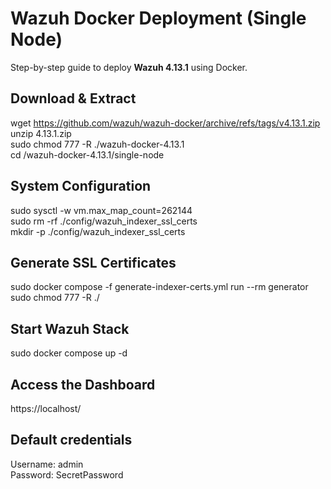 # Wazuh Docker Deployment (Single Node)

Step-by-step guide to deploy **Wazuh 4.13.1** using Docker.

## Download & Extract

wget https://github.com/wazuh/wazuh-docker/archive/refs/tags/v4.13.1.zip  
unzip 4.13.1.zip  
sudo chmod 777 -R ./wazuh-docker-4.13.1  
cd /wazuh-docker-4.13.1/single-node

## System Configuration

sudo sysctl -w vm.max_map_count=262144  
sudo rm -rf ./config/wazuh_indexer_ssl_certs  
mkdir -p ./config/wazuh_indexer_ssl_certs

## Generate SSL Certificates

sudo docker compose -f generate-indexer-certs.yml run --rm generator  
sudo chmod 777 -R ./

## Start Wazuh Stack

sudo docker compose up -d

## Access the Dashboard

https://localhost/

## Default credentials

Username: admin  
Password: SecretPassword
